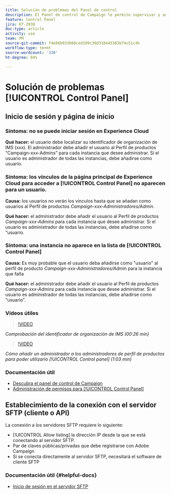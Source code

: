```yaml
---
title: Solución de problemas del Panel de control
description: El Panel de control de Campaign le permite supervisar y administrar su almacenamiento SFTP por instancia y lista de permitidos con direcciones IP.
feature: Control Panel
jira: KT-2938
doc-type: article
activity: use
team: PM
source-git-commit: f4e86b933660ced199c30d318445363b74c51c4b
workflow-type: tm+mt
source-wordcount: '330'
ht-degree: 84%

---
```



# Solución de problemas [!UICONTROL Control Panel]

## Inicio de sesión y página de inicio

### Síntoma: no se puede iniciar sesión en Experience Cloud

**Qué hacer:**
el usuario debe localizar su identificador de organización de IMS (xxx). El administrador debe añadir el usuario al Perfil de productos “Campaign-xxx-Admins” para cada instancia que desee administrar. Si el usuario es administrador de todas las instancias, debe añadirse como usuario.

### Síntoma: los vínculos de la página principal de Experience Cloud para acceder a [!UICONTROL Control Panel] no aparecen para un usuario.

**Causa:**
los usuarios no verán los vínculos hasta que se añadan como usuarios al Perfil de productos _Campaign-xxx-Administradores/Admin_.

**Qué hacer:**
el administrador debe añadir el usuario al Perfil de productos _Campaign-xxx-Admins_ para cada instancia que desee administrar. Si el usuario es administrador de todas las instancias, debe añadirse como “usuario.

### Síntoma: una instancia no aparece en la lista de [!UICONTROL Control Panel]

**Causa:**
Es muy probable que el usuario deba añadirse como &quot;usuario&quot; al perfil de producto _Campaign-xxx-Administradores/Admin_ para la instancia que falta

**Qué hacer:**
el administrador debe añadir el usuario al Perfil de productos _Campaign-xxx-Admins_ para cada instancia que desee administrar. Si el usuario es administrador de todas las instancias, debe añadirse como “usuario”.

### Vídeos útiles

>[!VIDEO](https://video.tv.adobe.com/v/27183?quality=12&learn=on)

*Comprobación del identificador de organización de IMS (00:26 min)*

>[!VIDEO](https://video.tv.adobe.com/v/27147?quality=12&learn=on)

*Cómo añadir un administrador a los administradores de perfil de productos para poder utilizarlo [!UICONTROL Control panel] (1:03 min)*

### Documentación útil

* [Descubra el panel de control de Campaign](https://experienceleague.adobe.com/docs/control-panel/using/control-panel-home.html?lang=es)
* [Administración de permisos para [!UICONTROL Control Panel]](https://experienceleague.adobe.com/docs/control-panel/using/control-panel-home.html?lang=es)

## Establecimiento de la conexión con el servidor SFTP (cliente o API)

La conexión a los servidores SFTP requiere lo siguiente:

* [!UICONTROL Allow listing] la dirección IP desde la que se está conectando al servidor SFTP.
* Par de claves públicas/privadas que debe registrarse con Adobe Campaign
* Si se conecta directamente al servidor SFTP, necesitará el software de cliente SFTP

### Documentación útil {#helpful-docs}

* [Inicio de sesión en el servidor SFTP](https://experienceleague.adobe.com/docs/control-panel/using/control-panel-home.html?lang=es)

